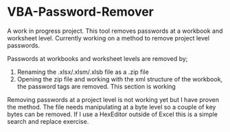 # VBA-Password-Remover
A work in progress project. This tool removes passwords at a workbook and worksheet level. Currently working on a method to remove project level passwords.

Passwords at workbooks and worksheet levels are removed by;
1. Renaming the .xlsx/.xlsm/.xlsb file as a .zip file
2. Opening the zip file and working with the xml structure of the workbook, the password tags are removed.
This section is working

Removing passwords at a project level is not working yet but I have proven the method. The file needs manipulating at a byte level so a couple of key bytes can be removed. If I use a HexEditor outside of Excel this is a simple search and replace exercise.
